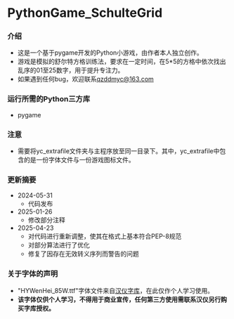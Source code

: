 # PythonGame_SchulteGrid
### 介绍
- 这是一个基于pygame开发的Python小游戏，由作者本人独立创作。
- 游戏是模拟的舒尔特方格训练法，要求在一定时间，在5*5的方格中依次找出乱序的01至25数字，用于提升专注力。
- 如果遇到任何bug，欢迎联系<qzddmyc@163.com>

### 运行所需的Python三方库
- pygame

### 注意
- 需要将yc_extrafile文件夹与主程序放至同一目录下。其中，yc_extrafile中包含的是一份字体文件与一份游戏图标文件。

### 更新摘要
- 2024-05-31
  - 代码发布
- 2025-01-26
  - 修改部分注释
- 2025-04-23
  - 对代码进行重新调整，使其在格式上基本符合PEP-8规范
  - 对部分算法进行了优化
  - 修复了因存在无效转义序列而警告的问题

### 关于字体的声明
- "HYWenHei_85W.ttf"字体文件来自[汉仪字库](https://www.hanyi.com.cn/productdetail.php?id=992&type=0)，在此仅作个人学习使用。
- **该字体仅供个人学习，不得用于商业宣传，任何第三方使用需联系汉仪另行购买字库授权。**
